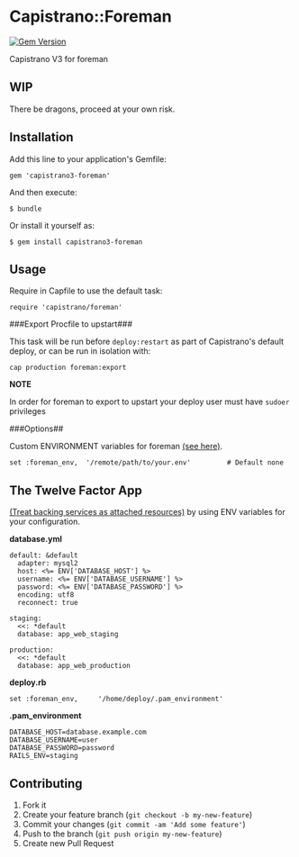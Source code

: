 # Capistrano::Foreman

[![Gem Version](https://badge.fury.io/rb/capistrano3-foreman.png)](http://badge.fury.io/rb/capistrano3-foreman)

Capistrano V3 for foreman

## WIP

There be dragons, proceed at your own risk.

## Installation

Add this line to your application's Gemfile:

    gem 'capistrano3-foreman'

And then execute:

    $ bundle

Or install it yourself as:

    $ gem install capistrano3-foreman

## Usage

Require in Capfile to use the default task:

    require 'capistrano/foreman'


###Export Procfile to upstart###

This task will be run before `deploy:restart` as part of Capistrano's default deploy, or can be run in isolation with:

    cap production foreman:export

**NOTE** 

In order for foreman to export to upstart your deploy user must have `sudoer` privileges 


###Options##

Custom ENVIRONMENT variables for foreman [(see here)](http://ddollar.github.io/foreman/#ENVIRONMENT). 

    set :foreman_env,  '/remote/path/to/your.env'         # Default none 


## The Twelve Factor App ## 

[(Treat backing services as attached resources)](http://12factor.net/backing-services) by using ENV variables for your configuration.

**database.yml**

    default: &default
      adapter: mysql2
      host: <%= ENV['DATABASE_HOST'] %>
      username: <%= ENV['DATABASE_USERNAME'] %>
      password: <%= ENV['DATABASE_PASSWORD'] %>
      encoding: utf8
      reconnect: true
    
    staging:
      <<: *default
      database: app_web_staging
    
    production:
      <<: *default
      database: app_web_production

**deploy.rb**

    set :foreman_env,     '/home/deploy/.pam_environment'

**.pam_environment**

    DATABASE_HOST=database.example.com
    DATABASE_USERNAME=user
    DATABASE_PASSWORD=password
    RAILS_ENV=staging

## Contributing

1. Fork it
2. Create your feature branch (`git checkout -b my-new-feature`)
3. Commit your changes (`git commit -am 'Add some feature'`)
4. Push to the branch (`git push origin my-new-feature`)
5. Create new Pull Request
